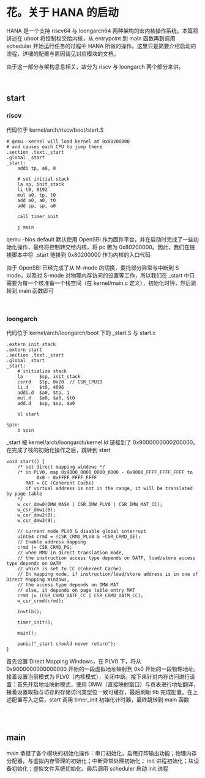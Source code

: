 # 花。关于 HANA 的启动

HANA 是一个支持 riscv64 与 loongarch64 两种架构的宏内核操作系统。本篇将讲述在 uboot 将控制权交给内核，从 entrypoint 到 main 函数再到调用 scheduler 开始运行任务的过程中 HANA 所做的操作。这里只是简要介绍启动的流程，详细的配置与原因请见对应模块的文档。

由于这一部分与架构息息相关，故分为 riscv 与 loongarch 两个部分来讲。

<br/>

## start

### riscv

代码位于 kernel/arch/riscv/boot/start.S

```
# qemu -kernel will load kernel at 0x80200000
# and causes each CPU to jump there
.section .text._start
.global _start
_start:
    addi tp, a0, 0

    # set initial stack
    la sp, init_stack
    li t0, 8192
    mul a0, tp, t0
    add a0, a0, t0
    add sp, sp, a0

    call timer_init

    j main

```

qemu -bios default 默认使用 OpenSBI 作为固件平台，并在启动时完成了一些初始化操作，最终将控制转交给内核，将 pc 置为 0x80200000。因此，我们在链接脚本中将 _start 链接到 0x80200000 作为内核的入口代码

由于 OpenSBI 已经完成了从 M-mode 的切换，委托部分异常与中断到 S mode，以及对 S-mode 对物理内存访问的设置等工作，所以我们在 _start 中只需要为每一个核准备一个栈空间（在 kernel/main.c 定义），初始化时钟，然后跳转到 main 函数即可

<br/>

### loongarch

代码位于 kernel/arch/loongarch/boot 下的 _start.S 与 start.c

```
.extern init_stack
.extern start
.section .text._start
.global _start
_start:
    # initialize stack
    la      $sp, init_stack 
    csrrd   $tp, 0x20  // CSR_CPUID
    li.d    $t0, 4096
    addi.d  $a0, $tp, 1
    mul.d   $a0, $a0, $t0
    add.d   $sp, $sp, $a0

    bl start

spin:
    b spin
```

_start 被 kernel/arch/loongarch/kernel.ld 链接到了 0x9000000000200000。在完成了栈的初始化操作之后，跳转到 start 

```c_cpp
void start() {
    /* set direct mapping windows */
    /* in PLV0, map 0x9000_0000_0000_0000 - 0x9000_FFFF_FFFF_FFFF to
           0x0 - 0xFFFF_FFFF_FFFF 
       MAT = CC (Coherent Cache)
       if virtual address is not in the range, it will be translated by page table
    */
    w_csr_dmw0(DMW_MASK | CSR_DMW_PLV0 | CSR_DMW_MAT_CC);
    w_csr_dmw1(0);
    w_csr_dmw2(0);
    w_csr_dmw3(0);

    // current mode PLV0 & disable global interrupt
    uint64 crmd = (CSR_CRMD_PLV0 & ~CSR_CRMD_IE);
    // Enable address mapping
    crmd |= CSR_CRMD_PG;
    // when MMU in direct translation mode, 
    // the instruction access type depends on DATF, load/store access type depends on DATM
    // which is set to CC (Coherent Cache).
    // In mapping mode, if instruction/load/store address is in one of Direct Mapping Windows,
    // the access type depends on DMW MAT
    // else, it depends on page table entry MAT
    crmd |= (CSR_CRMD_DATF_CC | CSR_CRMD_DATM_CC);
    w_csr_crmd(crmd);

    invtlb();

    timer_init();

    main();

    panic("_start should never return");
}
```

首先设置 Direct Mapping Windows，在 PLV0 下，将从 0x9000000000000000 开始的一段虚拟地址映射到 0x0 开始的一段物理地址。接着设置当前模式为 PLV0（内核模式），关闭中断。接下来针对内存访问进行设置：首先开启地址映射模式，使用 DMW（直接映射窗口）与页表进行地址翻译，接着设置取指与访存的存储访问类型位一致可缓存，最后刷新 tlb 完成配置。在上述配置写入之后，start 调用 timer_init 初始化计时器，最终跳转到 main 函数

<br/>

<br/>

## main

main 承担了各个模块的初始化操作：串口初始化，启用打印输出功能；物理内存分配器，与虚拟内存管理的初始化；中断异常处理初始化； init 进程初始化；块设备初始化；虚拟文件系统初始化。最后调用 scheduler 启动 init 进程
